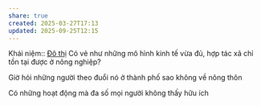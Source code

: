 ```yaml
---
share: true
created: 2025-03-27T17:13
updated: 2025-09-25T12:15
---
```

Khái niệm:: [Đô thị](../%CE%9E%20Kh%C3%A1i%20ni%E1%BB%87m/%C4%90%C3%B4%20th%E1%BB%8B.md)
Có vẻ như những mô hình kinh tế vừa đủ, hợp tác xã chỉ tồn tại được ở nông nghiệp?

Giờ hỏi những người theo đuổi nó ở thành phố sao không về nông thôn

Có những hoạt động mà đa số mọi người không thấy hữu ích